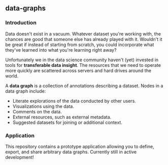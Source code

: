 ## data-graphs

### Introduction 

Data doesn't exist in a vacuum. Whatever dataset you're working with, the chances are good that someone else has already played with it. Wouldn't it be great if instead of starting from scratch, you could incorporate what they've learned into what you're learning right away?

Unfortunately we in the data science community haven't (yet) invested in tools for **transferable data insight**. The resources that we need to operate more quickly are scattered across servers and hard drives around the world.

A **data graph** is a collection of annotations describing a dataset. Nodes in a data graph include:

* Literate explorations of the data conducted by other users.
* Visualizations using the data.
* Comments on the data.
* External resources, such as external metadata.
* Suggested datasets for joining or additional context.


### Application

This repository contains a prototype application allowing you to define, export, and share arbitrary data graphs. Currently still in active development!